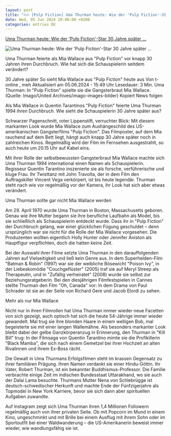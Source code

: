 ```yaml
---
layout: post
title: "🔥🔥 [Pulp Fiction] Uma Thurman heute: Wie der 'Pulp Fiction'-Star 30 Jahre später ..."
date: Wed, 05 Jun 2024 20:00:00 +0200
categories: entries DE
---
```

[Uma Thurman heute: Wie der 'Pulp Fiction'-Star 30 Jahre später ...](https://www.t-online.de/unterhaltung/stars/id_100299924/uma-thurman-heute-wie-der-pulp-fiction-star-30-jahre-spaeter-aussieht.html)

![Uma Thurman heute: Wie der 'Pulp Fiction'-Star 30 Jahre später ...](https://images.t-online.de/2023/12/beq2qCfNml5M/194x259:2008x1129/fit-in/1800x0/uma-thurman-als-mia-wallace-in-pulp-fiction-feierte-sie-ihren-durchbruch.jpg)

Uma Thurman feierte als Mia Wallace aus "Pulp Fiction" vor knapp 30 Jahren ihren Durchbruch. Wie hat sich die Schauspielerin seitdem verändert?

30 Jahre später So sieht Mia Wallace aus "Pulp Fiction" heute aus Von t-online , meh Aktualisiert am 05.06.2024 - 15:49 Uhr Lesedauer: 3 Min. Uma Thurman: In "Pulp Fiction" spielte sie die Gangsterbraut Mia Wallace. (Quelle: Imago/United Archives/imago-images-bilder) Kopiert News folgen

Als Mia Wallace in Quentin Tarantinos "Pulp Fiction" feierte Uma Thurman 1994 ihren Durchbruch. Wie sieht die Schauspielerin 30 Jahre später aus?

Schwarzer Pagenschnitt, roter Lippenstift, verruchter Blick: Mit diesem markanten Look wurde Mia Wallace zum Aushängeschild des US-amerikanischen Gangsterfilms "Pulp Fiction". Das Filmposter, auf dem Mia rauchend auf dem Bett liegt, hängt auch knapp 30 Jahre später noch in zahlreichen Kinos. Regelmäßig wird der Film im Fernsehen ausgestrahlt, so auch heute um 20.15 Uhr auf Kabel eins.

Mit ihrer Rolle der selbstbewussten Gangsterbraut Mia Wallace machte sich Uma Thurman 1994 international einen Namen als Schauspielerin. Regisseur Quentin Tarantino inszenierte sie als forsche, verführerische und kluge Frau. Ihr Twisttanz mit John Travolta, der in dem Film den Auftragskiller Vincent Vega verkörpert, ist bis heute legendär. Thurman steht nach wie vor regelmäßig vor der Kamera, ihr Look hat sich aber etwas verändert.

Uma Thurman sollte gar nicht Mia Wallace werden

Am 29. April 1970 wurde Uma Thurman in Boston, Massachusetts geboren. Genau wie ihre Mutter begann sie ihre berufliche Laufbahn als Model, bis sie schließlich als Schauspielerin entdeckt wurde. Dass ihr in "Pulp Fiction" der Durchbruch gelang, war einer glücklichen Fügung geschuldet – denn ursprünglich war sie nicht für die Rolle der Mia Wallace vorgesehen. Die Produzenten wollten eigentlich Holly Hunter oder Jennifer Aniston als Hauptfigur verpflichten, doch die hatten keine Zeit.

Bei der Auswahl ihrer Filme setzte Uma Thurman in den darauffolgenden Jahren auf Vielseitigkeit und ließ kein Genre aus. In dem Superhelden-Film "Batman & Robin" (1997) war sie der weibliche Bösewicht "Poison Ivy", in der Liebeskomödie "Couchgeflüster" (2005) traf sie auf Meryl Streep als Therapeutin, und in "Zufällig verheiratet" (2008) wurde sie selbst zur Beziehungsratgeberin. Bei den diesjährigen Filmfestspielen in Cannes stellte Thurman den Film "Oh, Canada" vor: In dem Drama von Paul Schrader ist sie an der Seite von Richard Gere und Jacob Elordi zu sehen.

Mehr als nur Mia Wallace

Nicht nur in ihren Filmrollen hat Uma Thurman immer wieder neue Facetten von sich gezeigt, auch optisch hat sich die heute 54-Jährige immer wieder gewandelt. Mal trug sie ihre blonden Haare in einem welligen Bob, mal begeisterte sie mit einer langen Wallemähne. Als besonders markanter Look bleibt dabei der gelbe Ganzkörperanzug in Erinnerung, den Thurman in "Kill Bill" trug: In der Filmsaga von Quentin Tarantino mimte sie die Profikillerin "Black Mamba", die sich nach einem Gemetzel bei ihrer Hochzeit an alten Rivalinnen und ihrem Ex-Boss rächt.

Die Gewalt in Uma Thurmans Erfolgsfilmen steht im krassen Gegensatz zu ihrer familiären Prägung. Ihren Namen verdankt sie einer Hindu-Göttin. Ihr Vater, Robert Thurman, ist ein bekannter Buddhismus-Professor. Die Familie verbrachte einige Zeit im indischen Bundesstaat Uttarakhand, wo sie auch der Dalai Lama besuchte. Thurmans Mutter Nena von Schlebrügge ist deutsch-schwedischer Herkunft und machte Ende der Fünfzigerjahre als Topmodel in New York Karriere, bevor sie sich dann aber spirituellen Aufgaben zuwandte.

Auf Instagram zeigt sich Uma Thurman ihren 1,4 Millionen Followern regelmäßig auch von ihrer privaten Seite. Ob mit Popcorn im Mund in einem Kino, ungeschminkt und mit Brille bei einem Ausflug mit ihrem Sohn oder im Sportoutfit bei einer Waldwanderung – die US-Amerikanerin beweist immer wieder, wie wandlungsfähig sie ist.

